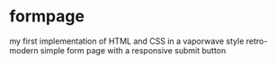 # formpage
my first implementation of HTML and CSS in a vaporwave style retro-modern  simple form page with a responsive submit button
